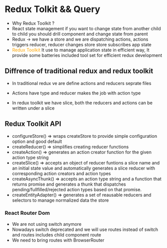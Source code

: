 # Redux Tolkit && Query
- Why Redux Toolkit ? 
- React state management if you want to change state from another child to child you should drill component and change state from parent 
- Redux -> we have a store and we are dispatching actions, actions triggers reducer, reducer changes store  store subscribes app state
- <span style="color:orange">Redux Toolkit</span> It use to manage application state in efficient way, It provide some batteries included tool set for efficient redux development

## Diffrence of traditional redux and redux toolkit 
- In traditional redux ve are define actions and reducers seprate files
- Actions have type and reducer makes the job with action type 

- In redux toolkit we have slice, both the reducers and actions can be written under a slice 


## Redux Toolkit API
- configureStore() => wraps createStore to provide simple configuration option and good default
- createReducer() => simplifies creating reducer functions 
- createAction() => generates an action creator function for the given action type string 
- createSlice() => accepts an object of reducer funtions a slice name and an initial state value and automatically generates a slice reducer with corresponding action creators and action types
- createAsyncThunk() => accepts an action type string and a function that returns promise and generates a thunk that dispatches pending/fullfilled/rejected action types based on that promise.
- createEntityAdapter() => generates a set of reausable reducers and selectors to manage normalized data the store  

### React Router Dom 
- We are not using switch anymore 
- Nowadays switch deprecated and we will use routes instead of switch and routes includes child component route
- We need to bring routes with BrowserRouter